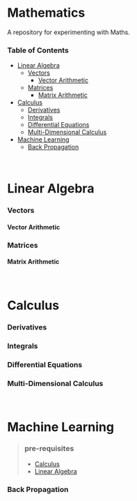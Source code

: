 # Mathematics
A repository for experimenting with Maths.

### Table of Contents
- [Linear Algebra](#linear-algebra)
    - [Vectors](#vectors)
      - [Vector Arithmetic](#vector-arithmetic)
    - [Matrices](#matrices)
      - [Matrix Arithmetic](#matrix-arithmetic)
- [Calculus](#calculus)
    - [Derivatives](#derivatives)
    - [Integrals](#integrals)
    - [Differential Equations](#differential-equations)
    - [Multi-Dimensional Calculus](#multi-dimensional-calculus)
- [Machine Learning](#machine-learning)
    - [Back Propagation](#back-propagation)

&nbsp;
# Linear Algebra
 ### Vectors
  #### Vector Arithmetic

 ### Matrices
  #### Matrix Arithmetic

&nbsp;
# Calculus
 ### Derivatives

 ### Integrals

 ### Differential Equations

 ### Multi-Dimensional Calculus

&nbsp;
# Machine Learning
> ### pre-requisites
> - [Calculus](#calculus) 
> - [Linear Algebra](#linear-algebra)

 ### Back Propagation
